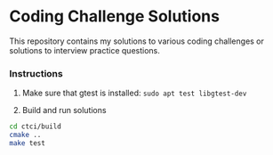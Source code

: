 # Coding Challenge Solutions

This repository contains my solutions to various coding challenges or solutions
to interview practice questions.

### Instructions

1. Make sure that gtest is installed: `sudo apt test libgtest-dev`

2. Build and run solutions

~~~~bash
cd ctci/build
cmake ..
make test
~~~~

